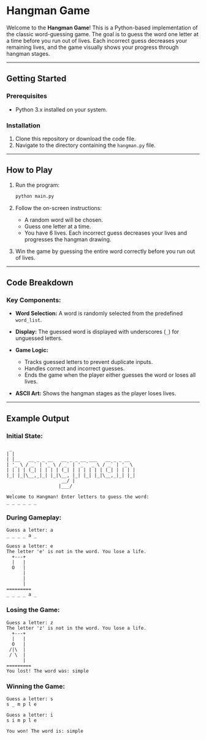 # Hangman Game

Welcome to the **Hangman Game**! This is a Python-based implementation of the classic word-guessing game. The goal is to guess the word one letter at a time before you run out of lives. Each incorrect guess decreases your remaining lives, and the game visually shows your progress through hangman stages.

---

## Getting Started

### Prerequisites

- Python 3.x installed on your system.

### Installation

1. Clone this repository or download the code file.
2. Navigate to the directory containing the `hangman.py` file.

---

## How to Play

1. Run the program:
   ```bash
   python main.py
   ```

2. Follow the on-screen instructions:
   - A random word will be chosen.
   - Guess one letter at a time.
   - You have 6 lives. Each incorrect guess decreases your lives and progresses the hangman drawing.

3. Win the game by guessing the entire word correctly before you run out of lives.

---

## Code Breakdown

### Key Components:

- **Word Selection:**
  A word is randomly selected from the predefined `word_list`.

- **Display:**
  The guessed word is displayed with underscores (`_`) for unguessed letters.

- **Game Logic:**
  - Tracks guessed letters to prevent duplicate inputs.
  - Handles correct and incorrect guesses.
  - Ends the game when the player either guesses the word or loses all lives.

- **ASCII Art:**
  Shows the hangman stages as the player loses lives.

---

## Example Output

### Initial State:

```
 _                                              
| |                                             
| |__   __ _ _ __   __ _ _ __ ___   __ _ _ __  
| '_ \ / _` | '_ \ / _` | '_ ` _ \ / _` | '_ \
| | | | (_| | | | | (_| | | | | | | (_| | | | |
|_| |_|\__,_|_| |_|\__, |_| |_| |_|\__,_|_| |_|
                    __/ |                      
                   |___/                       

Welcome to Hangman! Enter letters to guess the word:
_ _ _ _ _ _
```

### During Gameplay:

```
Guess a letter: a
_ _ _ _ a _

Guess a letter: e
The letter 'e' is not in the word. You lose a life.
  +---+
  |   |
  O   |
      |
      |
      |
=========
_ _ _ _ a _
```

### Losing the Game:

```
Guess a letter: z
The letter 'z' is not in the word. You lose a life.
  +---+
  |   |
  O   |
 /|\  |
 / \  |
      |
=========
You lost! The word was: simple
```

### Winning the Game:

```
Guess a letter: s
s _ m p l e

Guess a letter: i
s i m p l e

You won! The word is: simple
```

